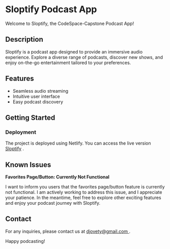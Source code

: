 # Sloptify Podcast App

Welcome to Sloptify, the CodeSpace-Capstone Podcast App!

## Description

Sloptify is a podcast app designed to provide an immersive audio experience. Explore a diverse range of podcasts, discover new shows, and enjoy on-the-go entertainment tailored to your preferences.

## Features

- Seamless audio streaming
- Intuitive user interface
- Easy podcast discovery

## Getting Started

### Deployment

The project is deployed using Netlify. You can access the live version [Sloptify](https://sloptify.netlify.app/) .

## Known Issues

**Favorites Page/Button: Currently Not Functional**

I want to inform you users that the favorites page/button feature is currently not functional. I am actively working to address this issue, and I appreciate your patience. In the meantime, feel free to explore other exciting features and enjoy your podcast journey with Sloptify.

## Contact

For any inquiries, please contact us at [djovety@gmail.com ](mailto:djovety@gmail.com ).

Happy podcasting!
